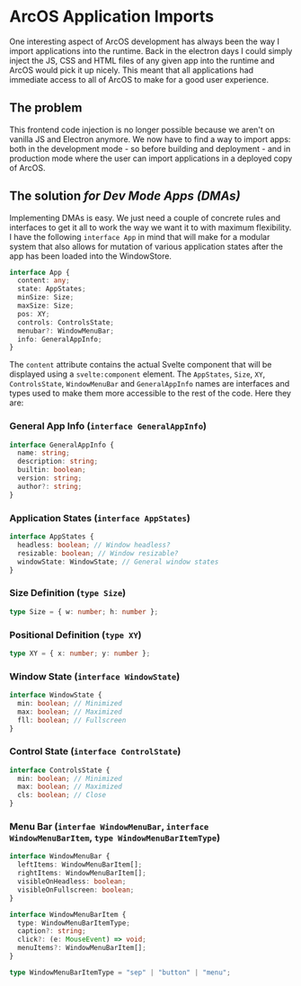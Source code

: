 # ArcOS Application Imports

One interesting aspect of ArcOS development has always been the way I import applications into the runtime. Back in the electron days I could simply inject the JS, CSS and HTML files of any given app into the runtime and ArcOS would pick it up nicely. This meant that all applications had immediate access to all of ArcOS to make for a good user experience.

## The problem

This frontend code injection is no longer possible because we aren't on vanilla JS and Electron anymore. We now have to find a way to import apps: both in the development mode - so before building and deployment - and in production mode where the user can import applications in a deployed copy of ArcOS.

## The solution _for Dev Mode Apps (DMAs)_

Implementing DMAs is easy. We just need a couple of concrete rules and interfaces to get it all to work the way we want it to with maximum flexibility. I have the following `interface App` in mind that will make for a modular system that also allows for mutation of various application states after the app has been loaded into the WindowStore.

```ts
interface App {
  content: any;
  state: AppStates;
  minSize: Size;
  maxSize: Size;
  pos: XY;
  controls: ControlsState;
  menubar?: WindowMenuBar;
  info: GeneralAppInfo;
}
```

The `content` attribute contains the actual Svelte component that will be displayed using a `svelte:component` element. The `AppStates`, `Size`, `XY`, `ControlsState`, `WindowMenuBar` and `GeneralAppInfo` names are interfaces and types used to make them more accessible to the rest of the code. Here they are:

### General App Info (`interface GeneralAppInfo`)

```ts
interface GeneralAppInfo {
  name: string;
  description: string;
  builtin: boolean;
  version: string;
  author?: string;
}
```

### Application States (`interface AppStates`)

```ts
interface AppStates {
  headless: boolean; // Window headless?
  resizable: boolean; // Window resizable?
  windowState: WindowState; // General window states
}
```

### Size Definition (`type Size`)

```ts
type Size = { w: number; h: number };
```

### Positional Definition (`type XY`)

```ts
type XY = { x: number; y: number };
```

### Window State (`interface WindowState`)

```ts
interface WindowState {
  min: boolean; // Minimized
  max: boolean; // Maximized
  fll: boolean; // Fullscreen
}
```

### Control State (`interface ControlState`)

```ts
interface ControlsState {
  min: boolean; // Minimized
  max: boolean; // Maximized
  cls: boolean; // Close
}
```

### Menu Bar (`interfae WindowMenuBar`, `interface WindowMenuBarItem`, `type WindowMenuBarItemType`)

```ts
interface WindowMenuBar {
  leftItems: WindowMenuBarItem[];
  rightItems: WindowMenuBarItem[];
  visibleOnHeadless: boolean;
  visibleOnFullscreen: boolean;
}

interface WindowMenuBarItem {
  type: WindowMenuBarItemType;
  caption?: string;
  click?: (e: MouseEvent) => void;
  menuItems?: WindowMenuBarItem[];
}

type WindowMenuBarItemType = "sep" | "button" | "menu";
```
